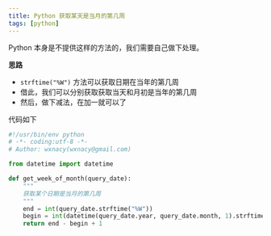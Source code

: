 ```yaml
---
title: Python 获取某天是当月的第几周
tags: [python]
---
```


Python 本身是不提供这样的方法的，我们需要自己做下处理。

<!-- more -->
<!-- toc -->

**思路**

- `strftime("%W")` 方法可以获取日期在当年的第几周
- 借此，我们可以分别获取获取当天和月初是当年的第几周
- 然后，做下减法，在加一就可以了

代码如下

```python
#!/usr/bin/env python
# -*- coding:utf-8 -*-
# Author: wxnacy(wxnacy@gmail.com)

from datetime import datetime

def get_week_of_month(query_date):
    """
    获取某个日期是当月的第几周
    """
    end = int(query_date.strftime("%W"))
    begin = int(datetime(query_date.year, query_date.month, 1).strftime("%W"))
    return end - begin + 1
```
